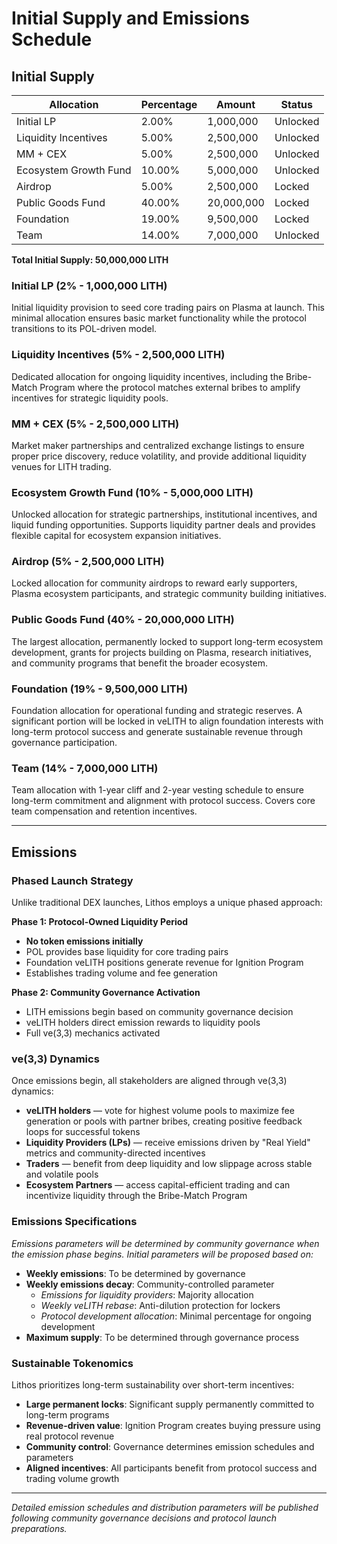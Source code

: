 # Initial Supply and Emissions Schedule

## Initial Supply

| Allocation | Percentage | Amount | Status |
|------------|------------|---------|--------|
| Initial LP | 2.00% | 1,000,000 | Unlocked |
| Liquidity Incentives | 5.00% | 2,500,000 | Unlocked |
| MM + CEX | 5.00% | 2,500,000 | Unlocked |
| Ecosystem Growth Fund | 10.00% | 5,000,000 | Unlocked |
| Airdrop | 5.00% | 2,500,000 | Locked |
| Public Goods Fund | 40.00% | 20,000,000 | Locked |
| Foundation | 19.00% | 9,500,000 | Locked |
| Team | 14.00% | 7,000,000 | Unlocked |

**Total Initial Supply: 50,000,000 LITH**

### **Initial LP (2% - 1,000,000 LITH)**

Initial liquidity provision to seed core trading pairs on Plasma at launch. This minimal allocation ensures basic market functionality while the protocol transitions to its POL-driven model.

### **Liquidity Incentives (5% - 2,500,000 LITH)**

Dedicated allocation for ongoing liquidity incentives, including the Bribe-Match Program where the protocol matches external bribes to amplify incentives for strategic liquidity pools.

### **MM + CEX (5% - 2,500,000 LITH)**

Market maker partnerships and centralized exchange listings to ensure proper price discovery, reduce volatility, and provide additional liquidity venues for LITH trading.

### **Ecosystem Growth Fund (10% - 5,000,000 LITH)**

Unlocked allocation for strategic partnerships, institutional incentives, and liquid funding opportunities. Supports liquidity partner deals and provides flexible capital for ecosystem expansion initiatives.

### **Airdrop (5% - 2,500,000 LITH)**

Locked allocation for community airdrops to reward early supporters, Plasma ecosystem participants, and strategic community building initiatives.

### **Public Goods Fund (40% - 20,000,000 LITH)**

The largest allocation, permanently locked to support long-term ecosystem development, grants for projects building on Plasma, research initiatives, and community programs that benefit the broader ecosystem.

### **Foundation (19% - 9,500,000 LITH)**

Foundation allocation for operational funding and strategic reserves. A significant portion will be locked in veLITH to align foundation interests with long-term protocol success and generate sustainable revenue through governance participation.

### **Team (14% - 7,000,000 LITH)**

Team allocation with 1-year cliff and 2-year vesting schedule to ensure long-term commitment and alignment with protocol success. Covers core team compensation and retention incentives.

---

## **Emissions**

### **Phased Launch Strategy**

Unlike traditional DEX launches, Lithos employs a unique phased approach:

**Phase 1: Protocol-Owned Liquidity Period**
- **No token emissions initially**
- POL provides base liquidity for core trading pairs
- Foundation veLITH positions generate revenue for Ignition Program
- Establishes trading volume and fee generation

**Phase 2: Community Governance Activation**
- LITH emissions begin based on community governance decision
- veLITH holders direct emission rewards to liquidity pools
- Full ve(3,3) mechanics activated

### **ve(3,3) Dynamics**

Once emissions begin, all stakeholders are aligned through ve(3,3) dynamics:

* **veLITH holders** — vote for highest volume pools to maximize fee generation or pools with partner bribes, creating positive feedback loops for successful tokens
* **Liquidity Providers (LPs)** — receive emissions driven by "Real Yield" metrics and community-directed incentives
* **Traders** — benefit from deep liquidity and low slippage across stable and volatile pools
* **Ecosystem Partners** — access capital-efficient trading and can incentivize liquidity through the Bribe-Match Program

### **Emissions Specifications**

*Emissions parameters will be determined by community governance when the emission phase begins. Initial parameters will be proposed based on:*

* **Weekly emissions**: To be determined by governance
* **Weekly emissions decay**: Community-controlled parameter
  * *Emissions for liquidity providers*: Majority allocation
  * *Weekly veLITH rebase*: Anti-dilution protection for lockers
  * *Protocol development allocation*: Minimal percentage for ongoing development
* **Maximum supply**: To be determined through governance process

### **Sustainable Tokenomics**

Lithos prioritizes long-term sustainability over short-term incentives:

- **Large permanent locks**: Significant supply permanently committed to long-term programs
- **Revenue-driven value**: Ignition Program creates buying pressure using real protocol revenue
- **Community control**: Governance determines emission schedules and parameters
- **Aligned incentives**: All participants benefit from protocol success and trading volume growth

---

*Detailed emission schedules and distribution parameters will be published following community governance decisions and protocol launch preparations.*
